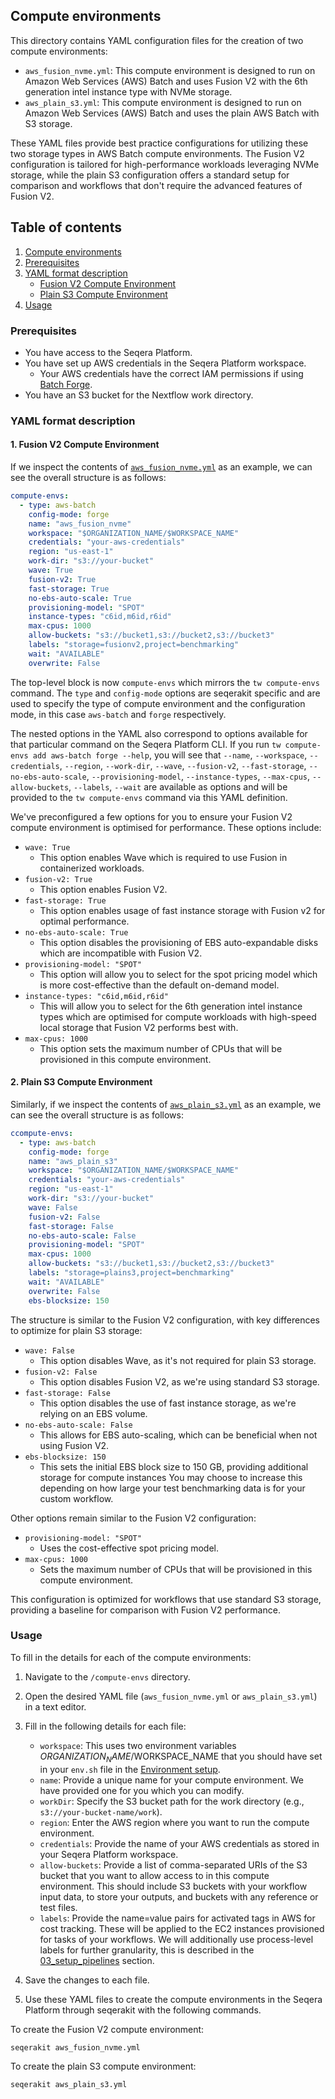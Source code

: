 ## Compute environments

This directory contains YAML configuration files for the creation of two compute environments:

- `aws_fusion_nvme.yml`: This compute environment is designed to run on Amazon Web Services (AWS) Batch and uses Fusion V2 with the 6th generation intel instance type with NVMe storage.
- `aws_plain_s3.yml`: This compute environment is designed to run on Amazon Web Services (AWS) Batch and uses the plain AWS Batch with S3 storage.

These YAML files provide best practice configurations for utilizing these two storage types in AWS Batch compute environments. The Fusion V2 configuration is tailored for high-performance workloads leveraging NVMe storage, while the plain S3 configuration offers a standard setup for comparison and workflows that don't require the advanced features of Fusion V2.

## Table of contents
1. [Compute environments](#compute-environments)
2. [Prerequisites](#prerequisites)
3. [YAML format description](#yaml-format-description)
   - [Fusion V2 Compute Environment](#fusion-v2-compute-environment)
   - [Plain S3 Compute Environment](#plain-s3-compute-environment)
4. [Usage](#usage)

### Prerequisites

- You have access to the Seqera Platform.
- You have set up AWS credentials in the Seqera Platform workspace.
    - Your AWS credentials have the correct IAM permissions if using [Batch Forge](https://docs.seqera.io/platform/24.1/compute-envs/aws-batch#batch-forge).
- You have an S3 bucket for the Nextflow work directory.

### YAML format description

#### 1. Fusion V2 Compute Environment

If we inspect the contents of [`aws_fusion_nvme.yml`](./compute-envs/aws_fusion_nvme.yml) as an example, we can see the overall structure is as follows:

```yaml
compute-envs:
  - type: aws-batch
    config-mode: forge
    name: "aws_fusion_nvme"
    workspace: "$ORGANIZATION_NAME/$WORKSPACE_NAME"
    credentials: "your-aws-credentials"
    region: "us-east-1"
    work-dir: "s3://your-bucket"
    wave: True
    fusion-v2: True
    fast-storage: True
    no-ebs-auto-scale: True
    provisioning-model: "SPOT"
    instance-types: "c6id,m6id,r6id"
    max-cpus: 1000
    allow-buckets: "s3://bucket1,s3://bucket2,s3://bucket3"
    labels: "storage=fusionv2,project=benchmarking"
    wait: "AVAILABLE"
    overwrite: False
```
The top-level block is now `compute-envs` which mirrors the `tw compute-envs` command. The `type` and `config-mode` options are seqerakit specific and are used to specify the type of compute environment and the configuration mode, in this case `aws-batch` and `forge` respectively.

The nested options in the YAML also correspond to options available for that particular command on the Seqera Platform CLI. If you run `tw compute-envs add aws-batch forge --help`, you will see that `--name`, `--workspace`, `--credentials`, `--region`, `--work-dir`, `--wave`, `--fusion-v2`, `--fast-storage`, `--no-ebs-auto-scale`, `--provisioning-model`, `--instance-types`, `--max-cpus`, `--allow-buckets`, `--labels`, `--wait` are available as options and will be provided to the `tw compute-envs` command via this YAML definition.

We've preconfigured a few options for you to ensure your Fusion V2 compute environment is optimised for performance. These options include:

- `wave: True`
    - This option enables Wave which is required to use Fusion in containerized workloads.
- `fusion-v2: True`
    - This option enables Fusion V2.
- `fast-storage: True`
    - This option enables usage of fast instance storage with Fusion v2 for optimal performance.
- `no-ebs-auto-scale: True`
    - This option disables the provisioning of EBS auto-expandable disks which are incompatible with Fusion V2.
- `provisioning-model: "SPOT"`
    - This option will allow you to select for the spot pricing model which is more cost-effective than the default on-demand model.
- `instance-types: "c6id,m6id,r6id"`
    - This will allow you to select for the 6th generation intel instance types which are optimised for compute workloads with high-speed local storage that Fusion V2 performs best with.
- `max-cpus: 1000`
    - This option sets the maximum number of CPUs that will be provisioned in this compute environment. 


#### 2. Plain S3 Compute Environment

Similarly, if we inspect the contents of [`aws_plain_s3.yml`](./compute-envs/aws_plain_s3.yml) as an example, we can see the overall structure is as follows:


```yaml
ccompute-envs:
  - type: aws-batch
    config-mode: forge
    name: "aws_plain_s3"
    workspace: "$ORGANIZATION_NAME/$WORKSPACE_NAME"
    credentials: "your-aws-credentials"
    region: "us-east-1"
    work-dir: "s3://your-bucket"
    wave: False
    fusion-v2: False
    fast-storage: False
    no-ebs-auto-scale: False
    provisioning-model: "SPOT"
    max-cpus: 1000
    allow-buckets: "s3://bucket1,s3://bucket2,s3://bucket3"
    labels: "storage=plains3,project=benchmarking"
    wait: "AVAILABLE"
    overwrite: False
    ebs-blocksize: 150
```

The structure is similar to the Fusion V2 configuration, with key differences to optimize for plain S3 storage:

- `wave: False`
    - This option disables Wave, as it's not required for plain S3 storage.
- `fusion-v2: False`
    - This option disables Fusion V2, as we're using standard S3 storage.
- `fast-storage: False`
    - This option disables the use of fast instance storage, as we're relying on an EBS volume.
- `no-ebs-auto-scale: False`
    - This allows for EBS auto-scaling, which can be beneficial when not using Fusion V2.
- `ebs-blocksize: 150`
    - This sets the initial EBS block size to 150 GB, providing additional storage for compute instances You may choose to increase this depending on how large your test benchmarking data is for your custom workflow.

Other options remain similar to the Fusion V2 configuration:

- `provisioning-model: "SPOT"`
    - Uses the cost-effective spot pricing model.
- `max-cpus: 1000`
    - Sets the maximum number of CPUs that will be provisioned in this compute environment.

This configuration is optimized for workflows that use standard S3 storage, providing a baseline for comparison with Fusion V2 performance.

### Usage

To fill in the details for each of the compute environments:

1. Navigate to the `/compute-envs` directory.
2. Open the desired YAML file (`aws_fusion_nvme.yml` or `aws_plain_s3.yml`) in a text editor.
3. Fill in the following details for each file:

   - `workspace`: This uses two environment variables $ORGANIZATION_NAME/$WORKSPACE_NAME that you should have set in your `env.sh` file in the [Environment setup](../01_setup_environment/env.sh).
   - `name`: Provide a unique name for your compute environment. We have provided one for you which you can modify.
   - `workDir`: Specify the S3 bucket path for the work directory (e.g., `s3://your-bucket-name/work`).
   - `region`: Enter the AWS region where you want to run the compute environment.
   - `credentials`: Provide the name of your AWS credentials as stored in your Seqera Platform workspace.
   - `allow-buckets`: Provide a list of comma-separated URIs of the S3 bucket that you want to allow access to in this compute environment. This should include S3 buckets with your workflow input data, to store your outputs, and buckets with any reference or test files.
   - `labels`: Provide the name=value pairs for activated tags in AWS for cost tracking. These will be applied to the EC2 instances provisioned for tasks of your workflows. We will additionally use process-level labels for further granularity, this is described in the [03_setup_pipelines](../03_setup_pipelines/README.md) section.

4. Save the changes to each file.
5. Use these YAML files to create the compute environments in the Seqera Platform through seqerakit with the following commands.

To create the Fusion V2 compute environment:
```bash
seqerakit aws_fusion_nvme.yml
```

To create the plain S3 compute environment:
```bash
seqerakit aws_plain_s3.yml
```
